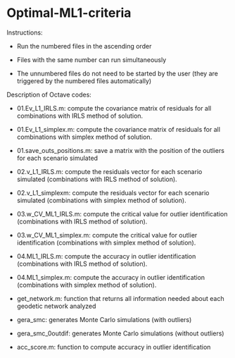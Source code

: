 # Optimal-ML1-criteria
Instructions:

- Run the numbered files in the ascending order

- Files with the same number can run simultaneously

- The unnumbered files do not need to be started by the user 
(they are triggered by the numbered files automatically)

Description of Octave codes:

- 01.Ev_L1_IRLS.m: compute the covariance matrix of residuals for all combinations with IRLS method of solution.

- 01.Ev_L1_simplex.m: compute the covariance matrix of residuals for all combinations with simplex method of solution.

- 01.save_outs_positions.m: save a matrix with the position of the outliers for each scenario simulated

- 02.v_L1_IRLS.m: compute the residuals vector for each scenario simulated (combinations with IRLS method of solution).

- 02.v_L1_simplexm: compute the residuals vector for each scenario simulated (combinations with simplex method of solution). 

- 03.w_CV_ML1_IRLS.m: compute the critical value for outlier identification (combinations with IRLS method of solution).

- 03.w_CV_ML1_simplex.m: compute the critical value for outlier identification (combinations with simplex method of solution).

- 04.ML1_IRLS.m: compute the accuracy in outlier identification (combinations with IRLS method of solution).

- 04.ML1_simplex.m: compute the accuracy in outlier identification (combinations with simplex method of solution).

- get_network.m: function that returns all information needed about each geodetic network analyzed

- gera_smc: generates Monte Carlo simulations (with outliers)

- gera_smc_0outdif: generates Monte Carlo simulations (without outliers)

- acc_score.m: function to compute accuracy in outlier identification
